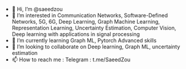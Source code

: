 - 👋 Hi, I’m @saeedzou
- 👀 I’m interested in Communication Networks, Software-Defined Networks, 5G, 6G, Deep Learning, Graph Machine Learning, Representation Learning, Uncertainty Estimation, Computer Vision, Deep learning with applications in signal processing
- 🌱 I’m currently learning Graph ML, Pytorch Advanced skills
- 💞️ I’m looking to collaborate on Deep learning, Graph ML, uncertainty estimation
- 📫 How to reach me : Telegram : t.me/SaeedZou

<!---
saeedzou/saeedzou is a ✨ special ✨ repository because its `README.md` (this file) appears on your GitHub profile.
You can click the Preview link to take a look at your changes.
--->
